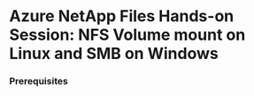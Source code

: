 # Azure NetApp Files Hands-on Session: NFS Volume mount on Linux and SMB on Windows

### **Prerequisites**